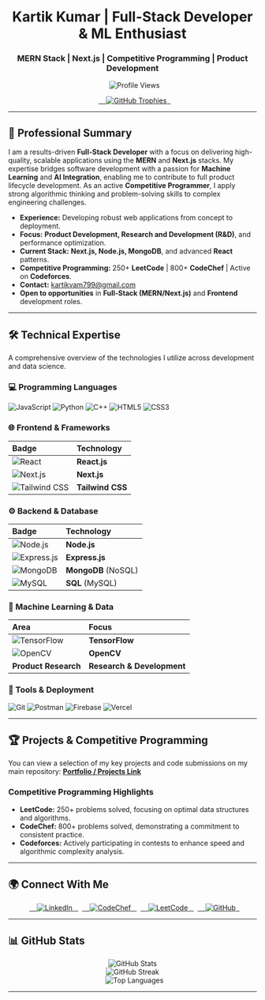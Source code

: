 <h1 align="center">Kartik Kumar | Full-Stack Developer & ML Enthusiast</h1>
<h3 align="center">MERN Stack | Next.js | Competitive Programming | Product Development</h3>

<p align="center">
  <img src="https://komarev.com/ghpvc/?username=kartik7906&label=Profile%20Views&color=0e75b6&style=flat" alt="Profile Views" />
</p>

<p align="center">
  <a href="https://github.com/ryo-ma/github-profile-trophy">
    <img src="https://github-profile-trophy.vercel.app/?username=kartik7906&theme=algolia&row=1&column=7" alt="GitHub Trophies" />
  </a>
</p>

---

## 💼 Professional Summary

I am a results-driven **Full-Stack Developer** with a focus on delivering high-quality, scalable applications using the **MERN** and **Next.js** stacks. My expertise bridges software development with a passion for **Machine Learning** and **AI Integration**, enabling me to contribute to full product lifecycle development. As an active **Competitive Programmer**, I apply strong algorithmic thinking and problem-solving skills to complex engineering challenges.

-   **Experience:** Developing robust web applications from concept to deployment.
-   **Focus:** **Product Development, Research and Development (R&D)**, and performance optimization.
-   **Current Stack:** **Next.js, Node.js, MongoDB**, and advanced **React** patterns.
-   **Competitive Programming:** 250+ **LeetCode** | 800+ **CodeChef** | Active on **Codeforces**.
-   **Contact:** kartikvam799@gmail.com
-   **Open to opportunities** in **Full-Stack (MERN/Next.js)** and **Frontend** development roles.

---

## 🛠️ Technical Expertise

A comprehensive overview of the technologies I utilize across development and data science.

### 💻 Programming Languages
![JavaScript](https://img.shields.io/badge/JavaScript-F7DF1E?style=for-the-badge&logo=javascript&logoColor=black)
![Python](https://img.shields.io/badge/Python-3776AB?style=for-the-badge&logo=python&logoColor=white)
![C++](https://img.shields.io/badge/C%2B%2B-00599C?style=for-the-badge&logo=c%2B%2B&logoColor=white)
![HTML5](https://img.shields.io/badge/HTML5-E34F26?style=for-the-badge&logo=html5&logoColor=white)
![CSS3](https://img.shields.io/badge/CSS3-1572B6?style=for-the-badge&logo=css3&logoColor=white)

### 🌐 Frontend & Frameworks
| Badge | Technology |
| :--- | :--- |
| ![React](https://img.shields.io/badge/React-20232A?style=for-the-badge&logo=react&logoColor=61DAFB) | **React.js** |
| ![Next.js](https://img.shields.io/badge/Next.js-000000?style=for-the-badge&logo=nextdotjs&logoColor=white) | **Next.js** |
| ![Tailwind CSS](https://img.shields.io/badge/Tailwind%20CSS-06B6D4?style=for-the-badge&logo=tailwindcss&logoColor=white) | **Tailwind CSS** |

### ⚙️ Backend & Database
| Badge | Technology |
| :--- | :--- |
| ![Node.js](https://img.shields.io/badge/Node.js-43853D?style=for-the-badge&logo=node.js&logoColor=white) | **Node.js** |
| ![Express.js](https://img.shields.io/badge/Express.js-000000?style=for-the-badge&logo=express&logoColor=white) | **Express.js** |
| ![MongoDB](https://img.shields.io/badge/MongoDB-4EA94B?style=for-the-badge&logo=mongodb&logoColor=white) | **MongoDB** (NoSQL) |
| ![MySQL](https://img.shields.io/badge/MySQL-4479A1?style=for-the-badge&logo=mysql&logoColor=white) | **SQL** (MySQL) |

### 🤖 Machine Learning & Data
| Area | Focus |
| :--- | :--- |
| ![TensorFlow](https://img.shields.io/badge/TensorFlow-FF6F00?style=for-the-badge&logo=tensorflow&logoColor=white) | **TensorFlow** |
| ![OpenCV](https://img.shields.io/badge/OpenCV-5C3EE8?style=for-the-badge&logo=opencv&logoColor=white) | **OpenCV** |
| **Product Research** | **Research & Development** |

### 🔧 Tools & Deployment
![Git](https://img.shields.io/badge/Git-F05032?style=for-the-badge&logo=git&logoColor=white)
![Postman](https://img.shields.io/badge/Postman-FF6C37?style=for-the-badge&logo=postman&logoColor=white)
![Firebase](https://img.shields.io/badge/Firebase-FFCA28?style=for-the-badge&logo=firebase&logoColor=black)
![Vercel](https://img.shields.io/badge/Vercel-000000?style=for-the-badge&logo=vercel&logoColor=white)

---

## 🏆 Projects & Competitive Programming

You can view a selection of my key projects and code submissions on my main repository: **[Portfolio / Projects Link](https://github.com/Kartik7906)**

### Competitive Programming Highlights

-   **LeetCode:** 250+ problems solved, focusing on optimal data structures and algorithms.
-   **CodeChef:** 800+ problems solved, demonstrating a commitment to consistent practice.
-   **Codeforces:** Actively participating in contests to enhance speed and algorithmic complexity analysis.

---

## 🌍 Connect With Me

<p align="center">
  <a href="https://linkedin.com/in/kartik-kumar-7774881b0" target="_blank">
    <img src="https://img.shields.io/badge/LinkedIn-0077B5?style=for-the-badge&logo=linkedin&logoColor=white" alt="LinkedIn" />
  </a>
  <a href="https://www.codechef.com/users/kartikrasanya7" target="_blank">
    <img src="https://img.shields.io/badge/CodeChef-5B4638?style=for-the-badge&logo=codechef&logoColor=white" alt="CodeChef" />
  </a>
  <a href="https://www.leetcode.com/kartikkumar79" target="_blank">
    <img src="https://img.shields.io/badge/LeetCode-FFA116?style=for-the-badge&logo=leetcode&logoColor=black" alt="LeetCode" />
  </a>
  <a href="https://github.com/Kartik7906" target="_blank">
    <img src="https://img.shields.io/badge/GitHub-181717?style=for-the-badge&logo=github&logoColor=white" alt="GitHub" />
  </a>
</p>

---

## 📊 GitHub Stats

<p align="center">
  <img src="https://github-readme-stats.vercel.app/api?username=kartik7906&show_icons=true&theme=radical" alt="GitHub Stats" />
  <br>
  <img src="https://github-readme-streak-stats.herokuapp.com/?user=kartik7906&theme=radical" alt="GitHub Streak" />
  <br>
  <img src="https://github-readme-stats.vercel.app/api/top-langs/?username=kartik7906&layout=compact&theme=radical" alt="Top Languages" />
</p>

---

